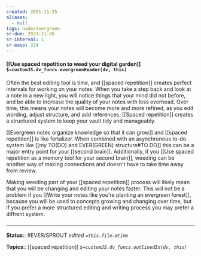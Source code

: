 ```yaml
---
created: 2021-11-25 
aliases:
  - null
tags: node/evergreen
sr-due: 2021-11-26
sr-interval: 1
sr-ease: 224
---
```


#### [[Use spaced repetition to weed your digital garden]] `$=customJS.dv_funcs.evergreenHeader(dv, this)`


Often the best editing tool is time, and [[spaced repetition]] creates perfect intervals for working on your notes. When you take a step back and look at a note in a new light, you will notice things that your mind did not before, and be able to increase the quality of your notes with less overhead. Over time, this means your notes will become more and more refined, as you edit wording, adjust structure, and add references. [[Spaced repetition]] creates a structured system to keep your vault tidy and manageably. 

[[Evergreen notes organize knowledge so that it can grow]] and [[spaced repetition]] is like fertalizer. When combined with an asynchronous to-do system like [[my TO(DO) and EVER(GREEN) structure#TO DO]] this can be a major entry point for your [[second brain]]. Additionally, if you [[Use spaced repetition as a memory tool for your second brain]], weeding can be another way of making connections and doesn't have to take time away from review.

Making weeding part of your [[spaced repetition]] process will likely mean that you will be changing and editing your notes faster. This will not be a problem if you [[Write your notes like you're planting an evergreen forest]], because you will be used to concepts growing and changing over time, but if you prefer a more structured editing and writing process you may prefer a diffrent system.

### <hr class="footnote"/>

**Status**:: #EVER/SPROUT 
*edited `=this.file.mtime`*

**Topics**:: [[spaced repetition]]
*`$=customJS.dv_funcs.outlinedIn(dv, this)`*
